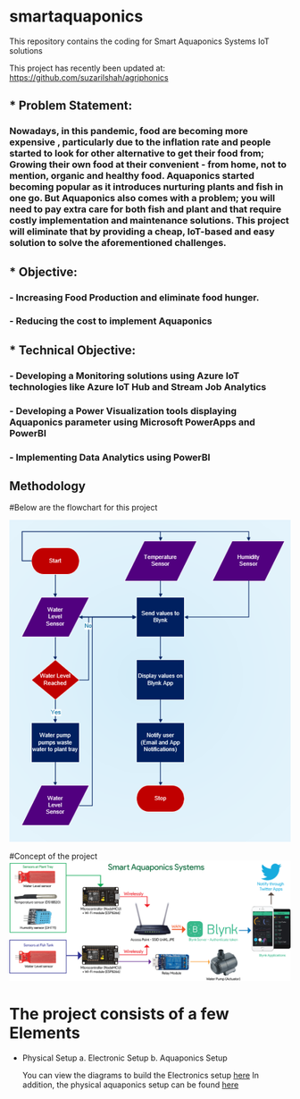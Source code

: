 # smartaquaponics
This repository contains the coding for Smart Aquaponics Systems IoT solutions 

This project has recently been updated at: https://github.com/suzarilshah/agriphonics

## * Problem Statement: 
### Nowadays, in this pandemic, food are becoming more expensive , particularly due to the inflation rate and people started to look for other alternative to get their food from; Growing their own food at their convenient - from home, not to mention, organic and healthy food. Aquaponics started becoming popular as it introduces nurturing plants and fish in one go. But Aquaponics also comes with a problem; you will need to pay extra care for both fish and plant and that require costly implementation and maintenance solutions. This project will eliminate that by providing a cheap, IoT-based and easy solution to solve the aforementioned challenges.

## * Objective:
### - Increasing Food Production and eliminate food hunger.
### - Reducing the cost to implement Aquaponics

## * Technical Objective:
### - Developing a Monitoring solutions using Azure IoT technologies like Azure IoT Hub and Stream Job Analytics
### - Developing a Power Visualization tools displaying Aquaponics parameter using Microsoft PowerApps and PowerBI
### - Implementing Data Analytics using PowerBI

## Methodology

#Below are the flowchart for this project

![Flow Chart](https://github.com/suzarilshah/smartaquaponics/blob/master/project-diagram/flow%20chart.PNG)

#Concept of the project
![Project Diagram](https://github.com/suzarilshah/smartaquaponics/blob/master/project-diagram/flow.png)


# The project consists of a few Elements 
- Physical Setup
  a. Electronic Setup
  b. Aquaponics Setup
  
  You can view the diagrams to build the Electronics setup [here](https://github.com/suzarilshah/smartaquaponics/tree/master/project-diagram)
  In addition, the physical aquaponics setup can be found [here](https://github.com/suzarilshah/smartaquaponics/tree/master/prototype-setup)

